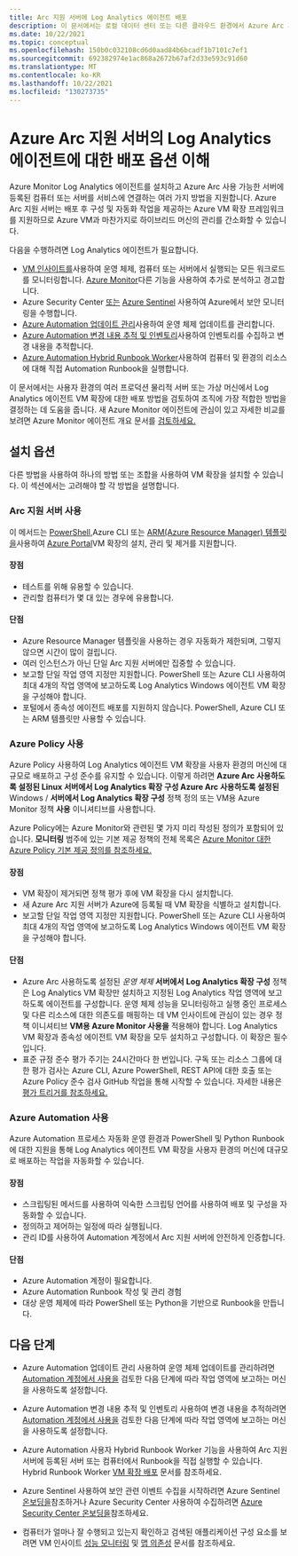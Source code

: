 ```yaml
---
title: Arc 지원 서버에 Log Analytics 에이전트 배포
description: 이 문서에서는 로컬 데이터 센터 또는 다른 클라우드 환경에서 Azure Arc 지원 서버에 등록된 Windows 및 Linux 기반 머신에 Log Analytics 에이전트를 배포하는 다양한 방법을 검토합니다.
ms.date: 10/22/2021
ms.topic: conceptual
ms.openlocfilehash: 150b0c032108cd6d0aad84b6bcadf1b7101c7ef1
ms.sourcegitcommit: 692382974e1ac868a2672b67af2d33e593c91d60
ms.translationtype: MT
ms.contentlocale: ko-KR
ms.lasthandoff: 10/22/2021
ms.locfileid: "130273735"
---
```

# <a name="understand-deployment-options-for-the-log-analytics-agent-on-azure-arc-enabled-servers"></a>Azure Arc 지원 서버의 Log Analytics 에이전트에 대한 배포 옵션 이해

Azure Monitor Log Analytics 에이전트를 설치하고 Azure Arc 사용 가능한 서버에 등록된 컴퓨터 또는 서버를 서비스에 연결하는 여러 가지 방법을 지원합니다. Azure Arc 지원 서버는 배포 후 구성 및 자동화 작업을 제공하는 Azure VM 확장 프레임워크를 지원하므로 Azure VM과 마찬가지로 하이브리드 머신의 관리를 간소화할 수 있습니다.

다음을 수행하려면 Log Analytics 에이전트가 필요합니다.

* [VM 인사이트를](../../azure-monitor/vm/vminsights-overview.md)사용하여 운영 체제, 컴퓨터 또는 서버에서 실행되는 모든 워크로드를 모니터링합니다. [Azure Monitor](../../azure-monitor/overview.md)다른 기능을 사용하여 추가로 분석하고 경고합니다.
* Azure Security Center [또는](../../sentinel/overview.md) [Azure Sentinel](../../security-center/security-center-introduction.md) 사용하여 Azure에서 보안 모니터링을 수행합니다.
* [Azure Automation 업데이트 관리](../../automation/update-management/overview.md)사용하여 운영 체제 업데이트를 관리합니다.
* [Azure Automation 변경 내용 추적 및 인벤토리](../../automation/change-tracking/overview.md)사용하여 인벤토리를 수집하고 변경 내용을 추적합니다.
* [Azure Automation Hybrid Runbook Worker](../../automation/automation-hybrid-runbook-worker.md)사용하여 컴퓨터 및 환경의 리소스에 대해 직접 Automation Runbook을 실행합니다.

이 문서에서는 사용자 환경의 여러 프로덕션 물리적 서버 또는 가상 머신에서 Log Analytics 에이전트 VM 확장에 대한 배포 방법을 검토하여 조직에 가장 적합한 방법을 결정하는 데 도움을 줍니다. 새 Azure Monitor 에이전트에 관심이 있고 자세한 비교를 보려면 Azure Monitor 에이전트 개요 문서를 [검토하세요.](../../azure-monitor//agents/agents-overview.md)  

## <a name="installation-options"></a>설치 옵션

다른 방법을 사용하여 하나의 방법 또는 조합을 사용하여 VM 확장을 설치할 수 있습니다. 이 섹션에서는 고려해야 할 각 방법을 설명합니다.

### <a name="using-arc-enabled-servers"></a>Arc 지원 서버 사용

이 메서드는 [PowerShell,](manage-vm-extensions-powershell.md)Azure CLI 또는 [ARM(Azure Resource Manager) 템플릿을](manage-vm-extensions-template.md)사용하여 [Azure Portal](manage-vm-extensions-portal.md)VM 확장의 [](manage-vm-extensions-cli.md)설치, 관리 및 제거를 지원합니다.

#### <a name="advantages"></a>장점

* 테스트를 위해 유용할 수 있습니다.
* 관리할 컴퓨터가 몇 대 있는 경우에 유용합니다.

#### <a name="disadvantages"></a>단점

* Azure Resource Manager 템플릿을 사용하는 경우 자동화가 제한되며, 그렇지 않으면 시간이 많이 걸립니다.
* 여러 인스턴스가 아닌 단일 Arc 지원 서버에만 집중할 수 있습니다.
* 보고할 단일 작업 영역 지정만 지원합니다. PowerShell 또는 Azure CLI 사용하여 최대 4개의 작업 영역에 보고하도록 Log Analytics Windows 에이전트 VM 확장을 구성해야 합니다.
* 포털에서 종속성 에이전트 배포를 지원하지 않습니다. PowerShell, Azure CLI 또는 ARM 템플릿만 사용할 수 있습니다.

### <a name="using-azure-policy"></a>Azure Policy 사용

Azure Policy 사용하여 Log Analytics 에이전트 VM 확장을 사용자 환경의 머신에 대규모로 배포하고 구성 준수를 유지할 수 있습니다. 이렇게 하려면 **Azure Arc 사용하도록 설정된 Linux 서버에서 Log Analytics 확장 구성 Azure Arc 사용하도록 설정된** Windows  /  **서버에서 Log Analytics 확장 구성** 정책 정의 또는 VM용 Azure Monitor 정책 **사용** 이니셔티브를 사용합니다.

Azure Policy에는 Azure Monitor와 관련된 몇 가지 미리 작성된 정의가 포함되어 있습니다. **모니터링** 범주에 있는 기본 제공 정책의 전체 목록은 [Azure Monitor 대한 Azure Policy 기본 제공 정의를 참조하세요.](../../azure-monitor/policy-reference.md)

#### <a name="advantages"></a>장점

* VM 확장이 제거되면 정책 평가 후에 VM 확장을 다시 설치합니다.
* 새 Azure Arc 지원 서버가 Azure에 등록될 때 VM 확장을 식별하고 설치합니다.
* 보고할 단일 작업 영역 지정만 지원합니다. PowerShell 또는 Azure CLI 사용하여 최대 4개의 작업 영역에 보고하도록 Log Analytics Windows 에이전트 VM 확장을 구성해야 합니다.

#### <a name="disadvantages"></a>단점

* Azure Arc 사용하도록 설정된 *운영 체제* **서버에서** **Log Analytics 확장 구성** 정책은 Log Analytics VM 확장만 설치하고 지정된 Log Analytics 작업 영역에 보고하도록 에이전트를 구성합니다. 운영 체제 성능을 모니터링하고 실행 중인 프로세스 및 다른 리소스에 대한 의존도를 매핑하는 데 VM 인사이트에 관심이 있는 경우 정책 이니셔티브 **VM용 Azure Monitor 사용을** 적용해야 합니다. Log Analytics VM 확장과 종속성 에이전트 VM 확장을 모두 설치하고 구성합니다. 이 확장은 필수입니다.
* 표준 규정 준수 평가 주기는 24시간마다 한 번입니다. 구독 또는 리소스 그룹에 대한 평가 검사는 Azure CLI, Azure PowerShell, REST API에 대한 호출 또는 Azure Policy 준수 검사 GitHub 작업을 통해 시작할 수 있습니다. 자세한 내용은 [평가 트리거를 참조하세요.](../../governance/policy/how-to/get-compliance-data.md#evaluation-triggers)

### <a name="using-azure-automation"></a>Azure Automation 사용

Azure Automation 프로세스 자동화 운영 환경과 PowerShell 및 Python Runbook에 대한 지원을 통해 Log Analytics 에이전트 VM 확장을 사용자 환경의 머신에 대규모로 배포하는 작업을 자동화할 수 있습니다.

#### <a name="advantages"></a>장점

* 스크립팅된 메서드를 사용하여 익숙한 스크립팅 언어를 사용하여 배포 및 구성을 자동화할 수 있습니다.
* 정의하고 제어하는 일정에 따라 실행됩니다.
* 관리 ID를 사용하여 Automation 계정에서 Arc 지원 서버에 안전하게 인증합니다.

#### <a name="disadvantages"></a>단점

* Azure Automation 계정이 필요합니다.
* Azure Automation Runbook 작성 및 관리 경험
* 대상 운영 체제에 따라 PowerShell 또는 Python을 기반으로 Runbook을 만듭니다.

## <a name="next-steps"></a>다음 단계

* Azure Automation 업데이트 관리 사용하여 운영 체제 업데이트를 관리하려면 [Automation 계정에서 사용을](../../automation/update-management/enable-from-automation-account.md) 검토한 다음 단계에 따라 작업 영역에 보고하는 머신을 사용하도록 설정합니다.

* Azure Automation 변경 내용 추적 및 인벤토리 사용하여 변경 내용을 추적하려면 [Automation 계정에서 사용을](../../automation/change-tracking/enable-from-automation-account.md) 검토한 다음 단계에 따라 작업 영역에 보고하는 머신을 사용하도록 설정합니다.

* Azure Automation 사용자 Hybrid Runbook Worker 기능을 사용하여 Arc 지원 서버에 등록된 서버 또는 컴퓨터에서 Runbook을 직접 실행할 수 있습니다. Hybrid Runbook Worker [VM 확장 배포](../../automation/extension-based-hybrid-runbook-worker-install.md) 문서를 참조하세요.

* Azure Sentinel 사용하여 보안 관련 이벤트 수집을 시작하려면 Azure Sentinel [온보딩을](scenario-onboard-azure-sentinel.md)참조하거나 Azure Security Center 사용하여 수집하려면 [Azure Security Center 온보딩을](../../security-center/quickstart-onboard-machines.md)참조하세요.

* 컴퓨터가 얼마나 잘 수행되고 있는지 확인하고 검색된 애플리케이션 구성 요소를 보려면 VM 인사이트 [성능 모니터링](../../azure-monitor/vm/vminsights-performance.md) 및 [맵 의존성](../../azure-monitor/vm/vminsights-maps.md) 문서를 참조하세요.